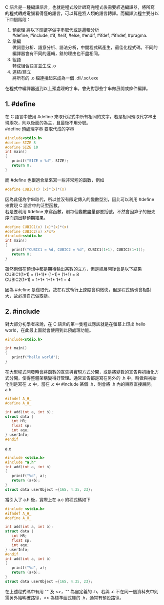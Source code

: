 C 語言是一種編譯語言，也就是程式設計師寫完程式後需要經過編譯器，將所寫的程式轉成電腦看得懂的語言，可以算是將人類的語言轉譯。而編譯流程主要分以下四個階段：
1. 預處理
   將以下關鍵字做字串取代或是邏輯分析\
   #define, #include, #if, #elif, #else, #endif, #ifdef, #ifndef, #pragma. 
2. 彙編\
   做詞意分析、語意分析、語法分析，中間程式碼產生，最佳化程式碼。不同的編譯器會有不同的邏輯，錯的理由也不盡相同。
3. 組語\
   轉成組合語言並生成 .o
4. 連結/建立\
   將所有的 .o 檔連接起來成為一個 .dll/.so/.exe
   
在程式中編譯器遇到以上預處理的字串，會先對那些字串做展開或條件編譯。

## 1. #define
在 C 語言中使用 #define 來取代程式中所有相同的文字，若是相同預取代字串出現兩次，則以後面的為主，且最後不用分號。\
#define 預處理字串 要取代成的字串
```C
#include<stdio.h>
#define SIZE 8
#define SIZE 10
int main()
{
   printf("SIZE = %d", SIZE); 
   return 0;
}
```
而 #define 也很適合拿來寫一些非常短的函數，例如
```C
#define CUBIC(x) (x)*(x)*(x) 
```
因為此僅為字串取代，所以並沒有限定傳入的變數型別，因此可以利用 #define 來實現 C 語言中的泛型函數。\
若是要利用 #define 來寫函數，則每個變數盡量都要括號，不然會因算子的優先序而跑出非預期結果。
```C
#define CUBIC1(x) (x)*(x)*(x) 
#define CUBIC2(x) x*x*x
#include<stdio.h>
int main()
{
   printf("CUBIC1 = %d, CUBIC2 = %d", CUBIC1(1+1), CUBIC2(1+1)); 
   return 0;
}
```
雖然兩個在預想中都是期待輸出某數的立方，但是經展開後會是以下結果\
CUBIC1(1+1) = (1+1)* (1+1)* (1+1) = 8\
CUBIC2(1+1) = 1+1* 1+1* 1+1 = 4

因為 #define 是做取代，故在程式執行上速度會稍微快，但是程式碼也會相對大，故必須自己做取捨。

## 2. #include
對大部分初學者來說，在 C 語言的第一隻程式應該就是在螢幕上印出 hello world，在此最上面就會使用到此預處理功能。
```C
#include<stdio.h>

int main()
{
   printf("hello world");
}
```
在大型程式開發時會將函數的宣告與實現方式分開，或是將變數的宣告與初始化方式分開，使得整體架構變得好管理。通常宣告都是寫在另外的 .h 中，時做與初始化則是寫在 .c 中，當在 .c 中 #include 某個 .h，則會將 .h 內的東西直接展開。
a.h
```C
#ifndef A_H_
#define A_H_

int add(int a, int b);
struct data {
   int HR;
   float sp;
   int age;
} userInfo;
#endif
```
a.c
```C
#include <stdio.h>
#include "a.h"
int add(int a, int b)
{
   printf("%d", a);
   return (a+b);
}
struct data userObject ={165, 4.35, 23};
```
當引入了 a.h 後，實際上在 a.c 的程式碼如下
```C
#include <stdio.h>
#ifndef A_H_
#define A_H_

int add(int a, int b);
struct data {
   int HR;
   float sp;
   int age;
} userInfo;
#endif
int add(int a, int b)
{
   printf("%d", a);
   return (a+b);
}
struct data userObject ={165, 4.35, 23};
```
在上述程式碼中有用 "" 及 <>，"" 為自定義的 .h，若與 .c 不在同一個資料夾中則需另外給明確路徑，<> 為標準函式庫的 .h，通常有預設路徑。
